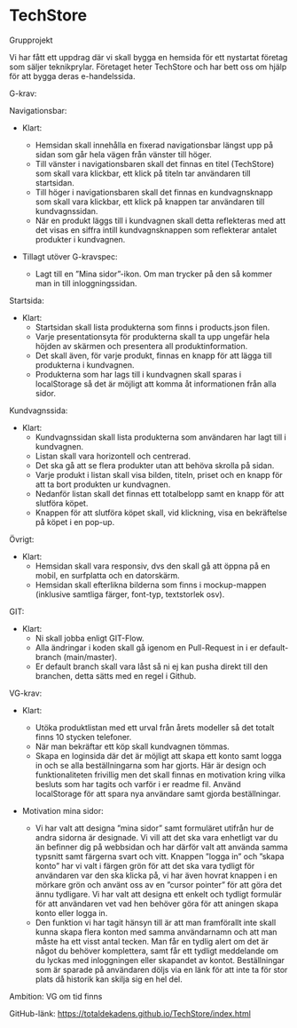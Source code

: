 # TechStore
Grupprojekt

Vi har fått ett uppdrag där vi skall bygga en hemsida för ett nystartat företag som säljer teknikprylar. Företaget heter TechStore och har bett oss om hjälp för att bygga deras e-handelssida.


G-krav:

Navigationsbar:

*	Klart:
      * Hemsidan skall innehålla en fixerad navigationsbar längst upp på sidan som går hela vägen från vänster till höger.
      *	Till vänster i navigationsbaren skall det finnas en titel (TechStore) som skall vara klickbar, ett klick på titeln tar användaren till startsidan.
      *	Till höger i navigationsbaren skall det finnas en kundvagnsknapp som skall vara klickbar, ett klick på knappen tar användaren till kundvagnssidan.
      *	När en produkt läggs till i kundvagnen skall detta reflekteras med att det visas en siffra intill kundvagnsknappen som reflekterar antalet produkter i kundvagnen.

*	Tillagt utöver G-kravspec:
      *	Lagt till en ”Mina sidor”-ikon. Om man trycker på den så kommer man in till inloggningssidan.

Startsida:

*    Klart:
     * Startsidan skall lista produkterna som finns i products.json filen.
     * Varje presentationsyta för produkterna skall ta upp ungefär hela höjden av skärmen och presentera all produktinformation.
     * Det skall även, för varje produkt, finnas en knapp för att lägga till produkterna i kundvagnen.
     * Produkterna som har lags till i kundvagnen skall sparas i localStorage så det är möjligt att komma åt informationen från alla sidor.

Kundvagnssida:

*	Klart:
      *	Kundvagnssidan skall lista produkterna som användaren har lagt till i kundvagnen.
      *	Listan skall vara horizontell och centrerad.
      *	Det ska gå att se flera produkter utan att behöva skrolla på sidan.
      *	Varje produkt i listan skall visa bilden, titeln, priset och en knapp för att ta bort produkten ur kundvagnen.
      *	Nedanför listan skall det finnas ett totalbelopp samt en knapp för att slutföra köpet.
      *	Knappen för att slutföra köpet skall, vid klickning, visa en bekräftelse på köpet i en pop-up. 

Övrigt: 

*	Klart:
      *	Hemsidan skall vara responsiv, dvs den skall gå att öppna på en mobil, en surfplatta och en datorskärm.
      *	Hemsidan skall efterlikna bilderna som finns i mockup-mappen (inklusive samtliga färger, font-typ, textstorlek osv).

GIT:

*	Klart:
      *	Ni skall jobba enligt GIT-Flow.
      *	Alla ändringar i koden skall gå igenom en Pull-Request in i er default-branch (main/master).
      *	Er default branch skall vara låst så ni ej kan pusha direkt till den branchen, detta sätts med en regel i Github.


VG-krav: 

*	Klart:
      *	Utöka produktlistan med ett urval från årets modeller så det totalt finns 10 stycken telefoner.
      *	När man bekräftar ett köp skall kundvagnen tömmas.
      *	Skapa en loginsida där det är möjligt att skapa ett konto samt logga in och se alla beställningarna som har gjorts. Här är design och funktionaliteten frivillig men             det skall finnas en motivation kring vilka besluts som har tagits och varför i er readme fil. Använd localStorage för att spara nya användare samt gjorda                         beställningar.

* Motivation mina sidor: 
     *    Vi har valt att designa ”mina sidor” samt formuläret utifrån hur de andra sidorna är designade. Vi vill att det ska vara enhetligt var du än befinner dig på webbsidan           och har därför valt att använda samma typsnitt samt färgerna svart och vitt. Knappen ”logga in” och ”skapa konto” har vi valt i färgen grön för att det ska                       vara tydligt för användaren var den ska klicka på, vi har även hovrat knappen i en mörkare grön och använt oss av en ”cursor pointer” för att göra det ännu tydligare.           Vi har valt att designa ett enkelt och tydligt formulär för att användaren vet vad hen behöver göra för att aningen skapa konto eller logga in.
     *    Den funktion vi har tagit hänsyn till är att man framförallt inte skall kunna skapa flera konton med samma användarnamn och att man måste ha ett visst antal tecken.             Man får en tydlig alert om det är något du behöver komplettera, samt får ett tydligt meddelande om du lyckas med inloggningen eller skapandet av kontot.                         Beställningar som är sparade på användaren döljs via en länk för att inte ta för stor plats då historik kan skilja sig en hel del. 

Ambition: 
VG om tid finns

GitHub-länk:
https://totaldekadens.github.io/TechStore/index.html
